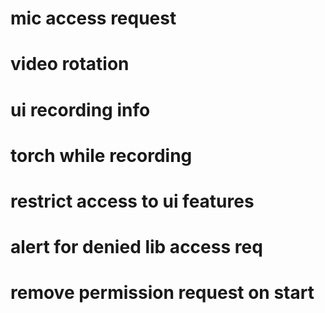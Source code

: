 # mic access request
# video rotation
# ui recording info
# torch while recording
# restrict access to ui features
# alert for denied lib access req
# remove permission request on start
